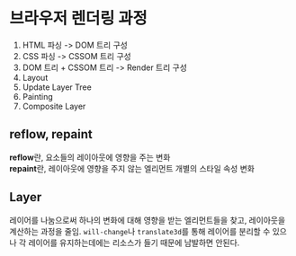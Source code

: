 # 브라우저 렌더링 과정

1. HTML 파싱 -> DOM 트리 구성
2. CSS 파싱 -> CSSOM 트리 구성
3. DOM 트리 + CSSOM 트리 -> Render 트리 구성
4. Layout
5. Update Layer Tree
6. Painting
7. Composite Layer

## reflow, repaint

**reflow**란, 요소들의 레이아웃에 영향을 주는 변화  
**repaint**란, 레이아웃에 영향을 주지 않는 엘리먼트 개별의 스타일 속성 변화

## Layer

레이어를 나눔으로써 하나의 변화에 대해 영향을 받는 엘리먼트들을 찾고, 레이아웃을 계산하는 과정을 줄임. `will-change`나 `translate3d`를 통해 레이어를 분리할 수 있으나 각 레이어를 유지하는데에는 리소스가 들기 때문에 남발하면 안된다.
